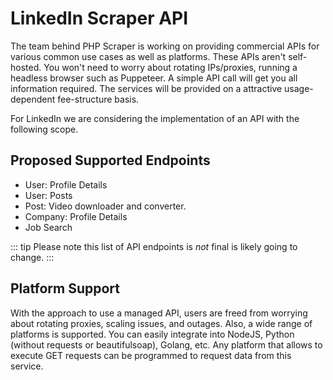 # LinkedIn Scraper API

The team behind PHP Scraper is working on providing commercial APIs for various common use cases as well as platforms. These APIs aren't self-hosted. You won't need to worry about rotating IPs/proxies, running a headless browser such as Puppeteer. A simple API call will get you all information required. The services will be provided on a attractive usage-dependent fee-structure basis.

For LinkedIn we are considering the implementation of an API with the following scope.

## Proposed Supported Endpoints

- User: Profile Details
- User: Posts
- Post: Video downloader and converter.
- Company: Profile Details
- Job Search

::: tip
Please note this list of API endpoints is *not* final is likely going to change.
:::

## Platform Support

With the approach to use a managed API, users are freed from worrying about rotating proxies, scaling issues, and outages. Also, a wide range of platforms is supported. You can easily integrate into NodeJS, Python (without requests or beautifulsoap), Golang, etc. Any platform that allows to execute GET requests can be programmed to request data from this service.
